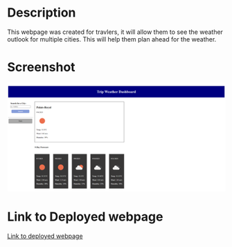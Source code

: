 # Description

This webpage was created for travlers, it will allow them to see the weather outlook for multiple cities.
This will help them plan ahead for the weather.

# Screenshot

![ScreenShot](./assets/Trip-Weather-Pic.png)

# Link to Deployed webpage

[Link to deployed webpage]()
